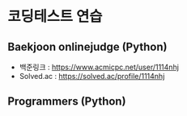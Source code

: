 # 코딩테스트 연습
## Baekjoon onlinejudge (Python)
* 백준링크 : https://www.acmicpc.net/user/1114nhj
* Solved.ac : https://solved.ac/profile/1114nhj
## Programmers (Python)
